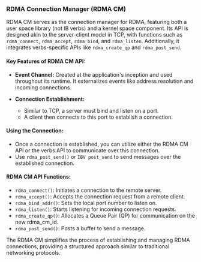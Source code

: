 ### RDMA Connection Manager (RDMA CM)

RDMA CM serves as the connection manager for RDMA, featuring both a user space library (not IB verbs) and a kernel space component. Its API is designed akin to the server-client model in TCP, with functions such as `rdma_connect`, `rdma_accept`, `rdma_bind`, and `rdma_listen`. Additionally, it integrates verbs-specific APIs like `rdma_create_qp` and `rdma_post_send`.

#### Key Features of RDMA CM API:

- **Event Channel:** Created at the application's inception and used throughout its runtime. It externalizes events like address resolution and incoming connections.

- **Connection Establishment:**
  - Similar to TCP, a server must bind and listen on a port.
  - A client then connects to this port to establish a connection.

#### Using the Connection:
- Once a connection is established, you can utilize either the RDMA CM API or the verbs API to communicate over this connection.
- Use `rdma_post_send()` or `IBV post_send` to send messages over the established connection.

#### RDMA CM API Functions:

- `rdma_connect()`: Initiates a connection to the remote server.
- `rdma_accept()`: Accepts the connection request from a remote client.
- `rdma_bind_addr()`: Sets the local port number to listen on.
- `rdma_listen()`: Starts listening for incoming connection requests.
- `rdma_create_qp()`: Allocates a Queue Pair (QP) for communication on the new rdma_cm_id.
- `rdma_post_send()`: Posts a buffer to send a message.

The RDMA CM simplifies the process of establishing and managing RDMA connections, providing a structured approach similar to traditional networking protocols.
